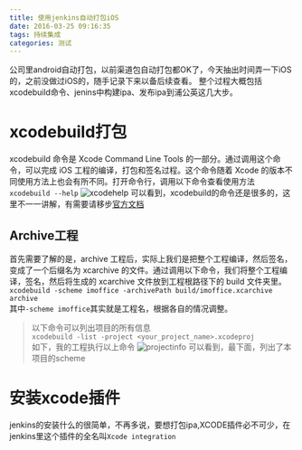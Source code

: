 ```yaml
---
title: 使用jenkins自动打包iOS
date: 2016-03-25 09:16:35
tags: 持续集成
categories: 测试
---
```


公司里android自动打包，以前渠道包自动打包都OK了，今天抽出时间弄一下iOS的，之前没做过iOS的，随手记录下来以备后续查看。
整个过程大概包括xcodebuild命令、jenins中构建ipa、发布ipa到浦公英这几大步。
<!-- more -->

# xcodebuild打包

xcodebuild 命令是 Xcode Command Line Tools 的一部分。通过调用这个命令，可以完成 iOS 工程的编译，打包和签名过程。这个命令随着 Xcode 的版本不同使用方法上也会有所不同。打开命令行，调用以下命令查看使用方法`xcodebuild --help` ![xcodehelp](xcodehelp.png)
可以看到，xcodebuild的命令还是很多的，这里不一一讲解，有需要请移步[官方文档](https://developer.apple.com/library/mac/technotes/tn2339/_index.html#//apple_ref/doc/uid/DTS40014588)

## Archive工程
首先需要了解的是，archive 工程后，实际上我们是把整个工程编译，然后签名，变成了一个后缀名为 xcarchive 的文件。通过调用以下命令，我们将整个工程编译，签名，然后将生成的 xcarchive 文件放到工程根路径下的 build 文件夹里。
`xcodebuild -scheme imoffice -archivePath build/imoffice.xcarchive archive`<br>
其中`-scheme imoffice`其实就是工程名，根据各自的情况调整。
    
>以下命令可以列出项目的所有信息<br>
`xcodebuild -list -project <your_project_name>.xcodeproj`<br>
如下，我的工程执行以上命令
![projectinfo](projectinfo.png)
可以看到，最下面，列出了本项目的scheme




# 安装xcode插件
jenkins的安装什么的很简单，不再多说，要想打包ipa,XCODE插件必不可少，在jenkins里这个插件的全名叫`Xcode integration`

